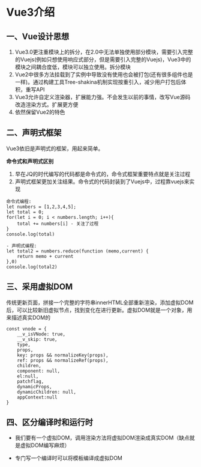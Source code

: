 # Vue3介绍

## 一、Vue设计思想

1. Vue3.0更注重模块上的拆分，在2.0中无法单独使用部分模块，需要引入完整的Vuejs(例如只想使用响应式部分，但是需要引入完整的Vuejs)，Vue3中的模块之间耦合度低，模块可以独立使用。拆分模块
2. Vue2中很多方法挂载到了实例中导致没有使用也会被打包(还有很多组件也是一样)。通过构建工具Tree-shakina机制实现按重引入，减少用户打包后体积，重写API
3. Vue3允许自定义渲染器，扩展能力强。不会发生以前的事情，改写Vue源码改造渲染方式。扩展更方便
4. 依然保留Vue2的特色

## 二、声明式框架

Vue3依旧是声明式的框架，用起来简单。

**命令式和声明式区别**

1. 早在JQ的时代编写的代码都是命令式的，命令式框架重要特点就是关注过程
2. 声明式框架更加关注结果。命令式的代码封装到了Vuejs中，过程靠vuejs来实现

```
命令式编程:
let numbers = [1,2,3,4,5]; 
let total = 0;
for(let i = 0; i < numbers.length; i++){ 
	total += numbers[i] - 关注了过程
}
console.log(total)

- 声明式编程:
let total2 = numbers.reduce(function (memo,current) {
	return memo + current
},0)
console.log(total2)
```

## 三、采用虚拟DOM

传统更新页面，拼接一个完整的字符串innerHTML全部重新渲染，添加虚拟DOM后，可以比较新旧虚拟节点，找到变化在进行更新。虚拟DOM就是一个对象，用来描述真实DOM的

```
const vnode = {
	__v_isVNode: true,
	__v_skip: true, 
	type, 
	props,
	key: props && normalizeKey(props), 
	ref: props && normalizeRef(props), 
	children,
	component: null, 
	el:null, 
	patchflag, 
	dynamicProps,
	dynamicChildren: null, 
	appContext:null
}
```

## 四、区分编译时和运行时

- 我们要有一个虚拟DOM，调用渲染方法将虚拟DOM渲染成真实DOM（缺点就是虚拟DOM编写麻烦）

- 专门写一个编译时可以将模板编译成虚拟DOM